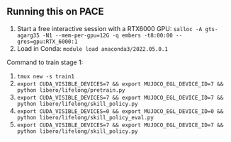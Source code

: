 ## Running this on PACE

1. Start a free interactive session with a RTX6000 GPU: ```salloc -A gts-agarg35 -N1 --mem-per-gpu=12G -q embers -t8:00:00 --gres=gpu:RTX_6000:1```
2. Load in Conda: ```module load anaconda3/2022.05.0.1```

Command to train stage 1:  
1. ```tmux new -s train1```  
2. ```export CUDA_VISIBLE_DEVICES=7 && export MUJOCO_EGL_DEVICE_ID=7 && python libero/lifelong/pretrain.py```
3. ```export CUDA_VISIBLE_DEVICES=7 && export MUJOCO_EGL_DEVICE_ID=7 && python libero/lifelong/skill_policy.py```
4. ```export CUDA_VISIBLE_DEVICES=0 && export MUJOCO_EGL_DEVICE_ID=0 && python libero/lifelong/skill_policy_eval.py```
5. ```export CUDA_VISIBLE_DEVICES=7 && export MUJOCO_EGL_DEVICE_ID=7 && python libero/lifelong/skill_policy.py```
